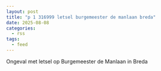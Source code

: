 ```yaml
---
layout: post
title: "p 1 316999 letsel burgemeester de manlaan breda"
date: 2025-08-08
categories: 
  - rss
tags: 
  - feed
---
```


Ongeval met letsel op Burgemeester de Manlaan in Breda
